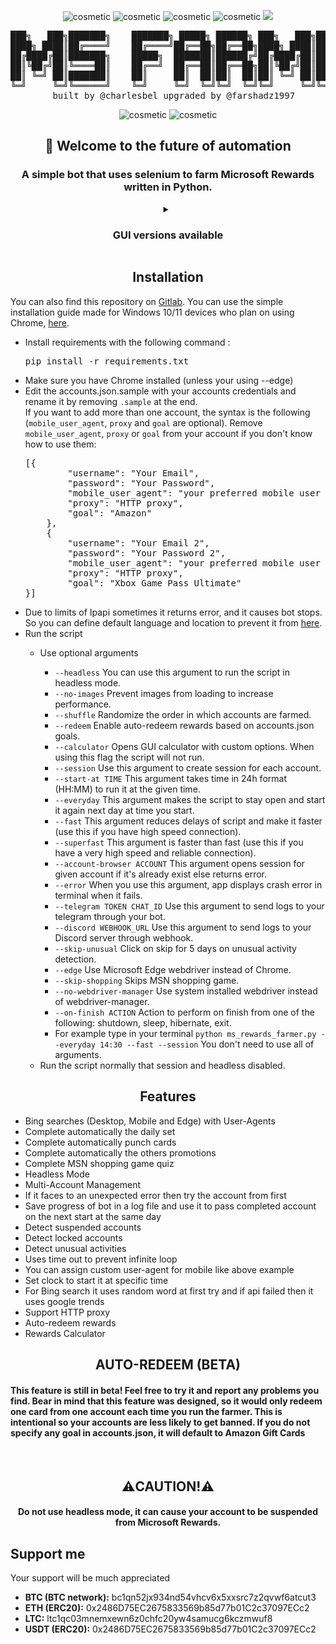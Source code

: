 <p align="center">
  <img src="https://forthebadge.com/images/badges/made-with-python.svg" alt="cosmetic"/>
  <img src="https://ForTheBadge.com/images/badges/built-by-developers.svg" alt="cosmetic"/>
  <img src="https://ForTheBadge.com/images/badges/uses-git.svg" alt="cosmetic"/>
  <img src="https://ForTheBadge.com/images/badges/built-with-love.svg" alt="cosmetic"/>
  <a href="https://discord.gg/fuKXD3ZQ"><img src="https://dcbadge.vercel.app/api/server/fuKXD3ZQ"/></a>
</p>

<pre align="center">
███╗   ███╗███████╗    ███████╗ █████╗ ██████╗ ███╗   ███╗███████╗██████╗ 
████╗ ████║██╔════╝    ██╔════╝██╔══██╗██╔══██╗████╗ ████║██╔════╝██╔══██╗
██╔████╔██║███████╗    █████╗  ███████║██████╔╝██╔████╔██║█████╗  ██████╔╝
██║╚██╔╝██║╚════██║    ██╔══╝  ██╔══██║██╔══██╗██║╚██╔╝██║██╔══╝  ██╔══██╗
██║ ╚═╝ ██║███████║    ██║     ██║  ██║██║  ██║██║ ╚═╝ ██║███████╗██║  ██║
╚═╝     ╚═╝╚══════╝    ╚═╝     ╚═╝  ╚═╝╚═╝  ╚═╝╚═╝     ╚═╝╚══════╝╚═╝  ╚═╝
        built by @charlesbel upgraded by @farshadz1997      version 2.0
</pre>

<p align="center">
  <img src="https://img.shields.io/badge/Maintained%3F-yes-green.svg?style=for-the-badge" alt="cosmetic"/>
  <img src="https://img.shields.io/badge/License-MIT-blue.svg?style=for-the-badge" alt="cosmetic"/>
</p>

<h2 align="center">👋 Welcome to the future of automation</h2>
<h3 align="center">A simple bot that uses selenium to farm Microsoft Rewards written in Python.</h3>
<details align="center">
  <summary><h3>GUI versions available</h3></summary>
  <details>
    <summary><h4><a href="https://github.com/farshadz1997/Microsoft-Rewards-bot-GUI">PyQt5 version of bot</a></h4></summary>
    <img src="https://user-images.githubusercontent.com/60227955/206023577-f933334c-edf3-49fe-b30e-12d806847ab7.png" alt="cosmetic">
  </details>
  <details>
    <summary><h4><a href="https://github.com/farshadz1997/Microsoft-Rewards-bot-GUI-V2">⭐️New version powered by Flet framework⭐️</a></h4></summary>
    <img src="https://user-images.githubusercontent.com/60227955/218319443-3f5ea317-e759-4e4c-a847-926b240e2806.png" alt="cosmetic">
  </details>
</details>

<h2 align="center">Installation</h2>
<p allign="center">You can also find this repository on <a href="https://gitlab.com/farshadzargary1997/Microsoft-Rewards-bot">Gitlab</a>.
You can use the simple installation guide made for Windows 10/11 devices who plan on using Chrome, <a href="https://github.com/farshadz1997/Microsoft-Rewards-bot/blob/master/setup.md">here</a>.</p>
<p align="center">
  <ul>
    <li>Install requirements with the following command : <pre>pip install -r requirements.txt</pre></li>
    <li>Make sure you have Chrome installed (unless your using --edge)</li>
    <li>Edit the accounts.json.sample with your accounts credentials and rename it by removing <code>.sample</code> at the end.<br/>
    If you want to add more than one account, the syntax is the following (<code>mobile_user_agent</code>, <code>proxy</code> and <code>goal</code> are optional).
    Remove <code>mobile_user_agent</code>, <code>proxy</code> or <code>goal</code> from your account if you don't know how to use them:<pre>[{
        "username": "Your Email",
        "password": "Your Password",
        "mobile_user_agent": "your preferred mobile user agent",
        "proxy": "HTTP proxy",
        "goal": "Amazon"
    },
    {
        "username": "Your Email 2",
        "password": "Your Password 2",
        "mobile_user_agent": "your preferred mobile user agent",
        "proxy": "HTTP proxy",
        "goal": "Xbox Game Pass Ultimate"
}]</pre></li>
    <li>Due to limits of Ipapi sometimes it returns error, and it causes bot stops. So you can define default language and location to prevent it from 
      <a href="https://github.com/farshadz1997/Microsoft-Rewards-bot/blob/479b2d4b25761d245dc6b3519627162a44d8f85b/ms_rewards_farmer.py#L367">here</a>.</li>
    <li>Run the script</li>
      <ul>
        <li>Use optional arguments</li>
          <ul>
            <li><code>--headless</code> You can use this argument to run the script in headless mode.</li>
            <li><code>--no-images</code> Prevent images from loading to increase performance.</li>
            <li><code>--shuffle</code> Randomize the order in which accounts are farmed.</li>
            <li><code>--redeem</code> Enable auto-redeem rewards based on accounts.json goals.</li>
            <li><code>--calculator</code> Opens GUI calculator with custom options. When using this flag the script will not run.</li>
            <li><code>--session</code> Use this argument to create session for each account.</li>
            <li><code>--start-at TIME</code> This argument takes time in 24h format (HH:MM) to run it at the given time.</li>
            <li><code>--everyday</code> This argument makes the script to stay open and start it again next day at time you start.</li>
            <li><code>--fast</code> This argument reduces delays of script and make it faster (use this if you have high speed connection).</li>
            <li><code>--superfast</code> This argument is faster than fast (use this if you have a very high speed and reliable connection).</li>            
            <li><code>--account-browser ACCOUNT</code> This argument opens session for given account if it's already exist else returns error.</li>  
            <li><code>--error</code> When you use this argument, app displays crash error in terminal when it fails.</li>
            <li><code>--telegram TOKEN CHAT_ID</code> Use this argument to send logs to your telegram through your bot.</li>
            <li><code>--discord WEBHOOK_URL</code> Use this argument to send logs to your Discord server through webhook.</li>
            <li><code>--skip-unusual</code> Click on skip for 5 days on unusual activity detection.</li>
            <li><code>--edge</code> Use Microsoft Edge webdriver instead of Chrome.</li>
            <li><code>--skip-shopping</code> Skips MSN shopping game.</li>
            <li><code>--no-webdriver-manager</code> Use system installed webdriver instead of webdriver-manager.</li>
            <li><code>--on-finish ACTION</code> Action to perform on finish from one of the following: shutdown, sleep, hibernate, exit.</li>
            <li>For example type in your terminal <code>python ms_rewards_farmer.py --everyday 14:30 --fast --session</code> You don't need to use all of arguments.</li>
          </ul>
        <li>Run the script normally that session and headless disabled.</li>
      </ul>
   </ul>

<h2 align="center">Features</h2>
<p align="center">
<ul>
  <li>Bing searches (Desktop, Mobile and Edge) with User-Agents</li>
  <li>Complete automatically the daily set</li>
  <li>Complete automatically punch cards</li>
  <li>Complete automatically the others promotions</li>
  <li>Complete MSN shopping game quiz</li>
  <li>Headless Mode</li>
  <li>Multi-Account Management</li>
  <li>If it faces to an unexpected error then try the account from first</li>  
  <li>Save progress of bot in a log file and use it to pass completed account on the next start at the same day</li>
  <li>Detect suspended accounts</li>
  <li>Detect locked accounts</li>
  <li>Detect unusual activities</li>
  <li>Uses time out to prevent infinite loop</li>
  <li>You can assign custom user-agent for mobile like above example</li>
  <li>Set clock to start it at specific time</li>
  <li>For Bing search it uses random word at first try and if api failed then it uses google trends</li>
  <li>Support HTTP proxy</li>
  <li>Auto-redeem rewards</li>
  <li>Rewards Calculator </li>
</ul>
<h2 align="center">AUTO-REDEEM (BETA)</h2>
<p align="left">
  <h4 align="left">This feature is still in beta! Feel free to try it and report any problems you find. Bear in mind that this feature was designed, so it would only redeem one card from one account each time you run the farmer. This is intentional so your accounts are less likely to get banned. If you do not specify any goal in accounts.json, it will default to Amazon Gift Cards</h4>
<br>
<h2 align="center">⚠️CAUTION!⚠️</h2>
<p align="center">
  <h4 align="center">Do not use headless mode, it can cause your account to be suspended from Microsoft Rewards.</h4>

## Support me

Your support will be much appreciated

- <b>BTC (BTC network):</b> bc1qn52jx934nd54vhcv6x5xxsrc7z2qvwf6atcut3
- <b>ETH (ERC20):</b> 0x2486D75EC2675833569b85d77b01C2c37097ECc2
- <b>LTC:</b> ltc1qc03mnemxewn6z0chfc20yw4samucg6kczmwuf8
- <b>USDT (ERC20):</b> 0x2486D75EC2675833569b85d77b01C2c37097ECc2
